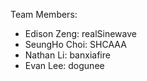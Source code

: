 Team Members:
- Edison Zeng: realSinewave
- SeungHo Choi: SHCAAA
- Nathan Li: banxiafire
- Evan Lee: dogunee
